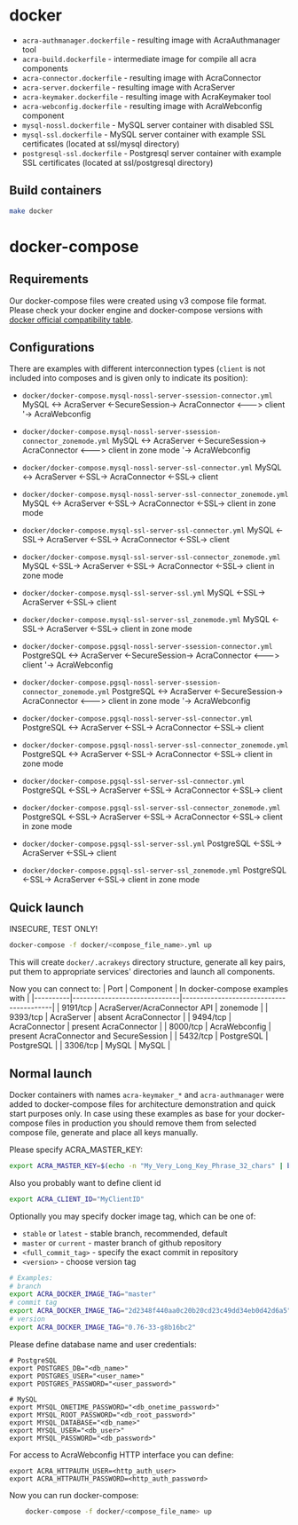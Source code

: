 # docker
  * `acra-authmanager.dockerfile` - resulting image with AcraAuthmanager tool
  * `acra-build.dockerfile` - intermediate image for compile all acra components
  * `acra-connector.dockerfile` - resulting image with AcraConnector
  * `acra-server.dockerfile` - resulting image with AcraServer
  * `acra-keymaker.dockerfile` - resulting image with AcraKeymaker tool
  * `acra-webconfig.dockerfile` - resulting image with AcraWebconfig component
  * `mysql-nossl.dockerfile` - MySQL server container with disabled SSL
  * `mysql-ssl.dockerfile` - MySQL server container with example SSL
    certificates (located at ssl/mysql directory)
  * `postgresql-ssl.dockerfile` - Postgresql server container with example SSL
    certificates (located at ssl/postgresql directory)

## Build containers

```bash
make docker
```

# docker-compose

## Requirements

Our docker-compose files were created using v3 compose file format. Please check
your docker engine and docker-compose versions with [docker official
compatibility table](https://docs.docker.com/compose/compose-file/compose-versioning/#compatibility-matrix).

## Configurations

There are examples with different interconnection types (`client` is not
included into composes and is given only to indicate its position):

  * `docker/docker-compose.mysql-nossl-server-ssession-connector.yml`
    MySQL <-> AcraServer <-SecureSession-> AcraConnector <---> client
                                                  '-> AcraWebconfig
  * `docker/docker-compose.mysql-nossl-server-ssession-connector_zonemode.yml`
    MySQL <-> AcraServer <-SecureSession-> AcraConnector <---> client in zone mode
                                                  '-> AcraWebconfig
  * `docker/docker-compose.mysql-nossl-server-ssl-connector.yml`
    MySQL <-> AcraServer <-SSL-> AcraConnector <-SSL-> client
  * `docker/docker-compose.mysql-nossl-server-ssl-connector_zonemode.yml`
    MySQL <-> AcraServer <-SSL-> AcraConnector <-SSL-> client in zone mode
  * `docker/docker-compose.mysql-ssl-server-ssl-connector.yml`
    MySQL <-SSL-> AcraServer <-SSL-> AcraConnector <-SSL-> client
  * `docker/docker-compose.mysql-ssl-server-ssl-connector_zonemode.yml`
    MySQL <-SSL-> AcraServer <-SSL-> AcraConnector <-SSL-> client in zone mode
  * `docker/docker-compose.mysql-ssl-server-ssl.yml`
    MySQL <-SSL-> AcraServer <-SSL-> client
  * `docker/docker-compose.mysql-ssl-server-ssl_zonemode.yml`
    MySQL <-SSL-> AcraServer <-SSL-> client in zone mode

  * `docker/docker-compose.pgsql-nossl-server-ssession-connector.yml`
    PostgreSQL <-> AcraServer <-SecureSession-> AcraConnector <---> client
                                                       '-> AcraWebconfig
  * `docker/docker-compose.pgsql-nossl-server-ssession-connector_zonemode.yml`
    PostgreSQL <-> AcraServer <-SecureSession-> AcraConnector <---> client in zone mode
                                                       '-> AcraWebconfig
  * `docker/docker-compose.pgsql-nossl-server-ssl-connector.yml`
    PostgreSQL <-> AcraServer <-SSL-> AcraConnector <-SSL-> client
  * `docker/docker-compose.pgsql-nossl-server-ssl-connector_zonemode.yml`
    PostgreSQL <-> AcraServer <-SSL-> AcraConnector <-SSL-> client in zone mode
  * `docker/docker-compose.pgsql-ssl-server-ssl-connector.yml`
    PostgreSQL <-SSL-> AcraServer <-SSL-> AcraConnector <-SSL-> client
  * `docker/docker-compose.pgsql-ssl-server-ssl-connector_zonemode.yml`
    PostgreSQL <-SSL-> AcraServer <-SSL-> AcraConnector <-SSL-> client in zone mode
  * `docker/docker-compose.pgsql-ssl-server-ssl.yml`
    PostgreSQL <-SSL-> AcraServer <-SSL-> client
  * `docker/docker-compose.pgsql-ssl-server-ssl_zonemode.yml`
    PostgreSQL <-SSL-> AcraServer <-SSL-> client in zone mode


## Quick launch

INSECURE, TEST ONLY!
```bash
docker-compose -f docker/<compose_file_name>.yml up
```
This will create `docker/.acrakeys` directory structure, generate all key pairs,
put them to appropriate services' directories and launch all components.

Now you can connect to:
|   Port   |          Component           |     In docker-compose examples with     |
|----------|------------------------------|-----------------------------------------|
| 9191/tcp | AcraServer/AcraConnector API | zonemode                                |
| 9393/tcp | AcraServer                   | absent AcraConnector                    |
| 9494/tcp | AcraConnector                | present AcraConnector                   |
| 8000/tcp | AcraWebconfig                | present AcraConnector and SecureSession |
| 5432/tcp | PostgreSQL                   | PostgreSQL                              |
| 3306/tcp | MySQL                        | MySQL                                   |


## Normal launch

Docker containers with names `acra-keymaker_*` and `acra-authmanager` were added
to docker-compose files for architecture demonstration and quick start purposes
only. In case using these examples as base for your docker-compose files in
production you should remove them from selected compose file, generate and place
all keys manually.

Please specify ACRA_MASTER_KEY:
```bash
export ACRA_MASTER_KEY=$(echo -n "My_Very_Long_Key_Phrase_32_chars" | base64)
```

Also you probably want to define client id
```bash
export ACRA_CLIENT_ID="MyClientID"
```

Optionally you may specify docker image tag, which can be one of:
  * `stable` or `latest` - stable branch, recommended, default
  * `master` or `current` - master branch of github repository
  * `<full_commit_tag>` - specify the exact commit in repository
  * `<version>` - choose version tag
```bash
# Examples:
# branch
export ACRA_DOCKER_IMAGE_TAG="master"
# commit tag
export ACRA_DOCKER_IMAGE_TAG="2d2348f440aa0c20b20cd23c49dd34eb0d42d6a5"
# version
export ACRA_DOCKER_IMAGE_TAG="0.76-33-g8b16bc2"
```

Please define database name and user credentials:
```
# PostgreSQL
export POSTGRES_DB="<db_name>"
export POSTGRES_USER="<user_name>"
export POSTGRES_PASSWORD="<user_password>"

# MySQL
export MYSQL_ONETIME_PASSWORD="<db_onetime_password>"
export MYSQL_ROOT_PASSWORD="<db_root_password>"
export MYSQL_DATABASE="<db_name>"
export MYSQL_USER="<db_user>"
export MYSQL_PASSWORD="<db_password>"
```

For access to AcraWebconfig HTTP interface you can define:
```
export ACRA_HTTPAUTH_USER=<http_auth_user>
export ACRA_HTTPAUTH_PASSWORD=<http_auth_password>
```

Now you can run docker-compose:
```bash
    docker-compose -f docker/<compose_file_name> up
```
